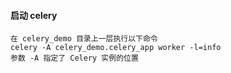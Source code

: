 #### 启动 celery
```angular2html
在 celery_demo 目录上一层执行以下命令
celery -A celery_demo.celery_app worker -l=info
参数 -A 指定了 Celery 实例的位置

```